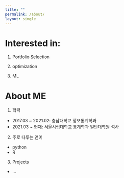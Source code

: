 ```yaml
---
title: ""
permalink: /about/
layout: single
---
```

    
# Interested in:
1. Portfolio Selection

2. optimization

3. ML

# About ME
1. 학력
  - 2017.03 ~ 2021.02: 충남대학교 정보통계학과
  - 2021.03 ~ 현재: 서울시립대학교 통계학과 일반대학원 석사

2. 주로 다루는 언어
  - python
  - R

3. Projects
  - ...
